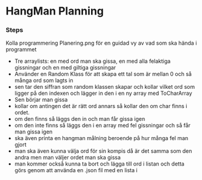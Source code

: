﻿# HangMan Planning

### Steps

Kolla programmering Planering.png för en guidad vy av vad som ska hända i programmet

- Tre arraylists: en med ord man ska gissa, en med alla felaktiga gissningar och en med giltiga gissningar
- Använder en Random Klass för att skapa ett tal som är mellan 0 och så många ord som lagts in
- sen tar den siffran som random klassen skapar och kollar vilket ord som ligger på den indexen och lägger in den i en ny array med ToCharArray
- Sen börjar man gissa
- kollar om antingen det är rätt ord annars så kollar den om char finns i ordet.
- om den finns så läggs den in och man får gissa igen
- om den inte finns så läggs den i en array med fel gissningar och så får man gissa igen
- ska även printa en hangman målning beroende på hur många fel man gjort
- man ska även kunna välja ord för sin kompis då är det samma som den andra men man väljer ordet man ska gissa
- man kommer också kunna ta bort och lägga till ord i listan och detta görs genom att använda en .json fil med en lista i



